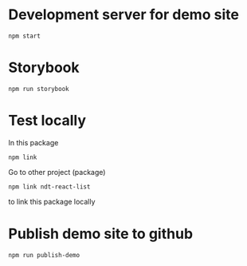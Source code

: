 # Development server for demo site
```
npm start
```

# Storybook
```
npm run storybook
```

# Test locally
In this package
```
npm link
```

Go to other project (package)

```
npm link ndt-react-list
```

to link this package locally

# Publish demo site to github
```
npm run publish-demo
```
